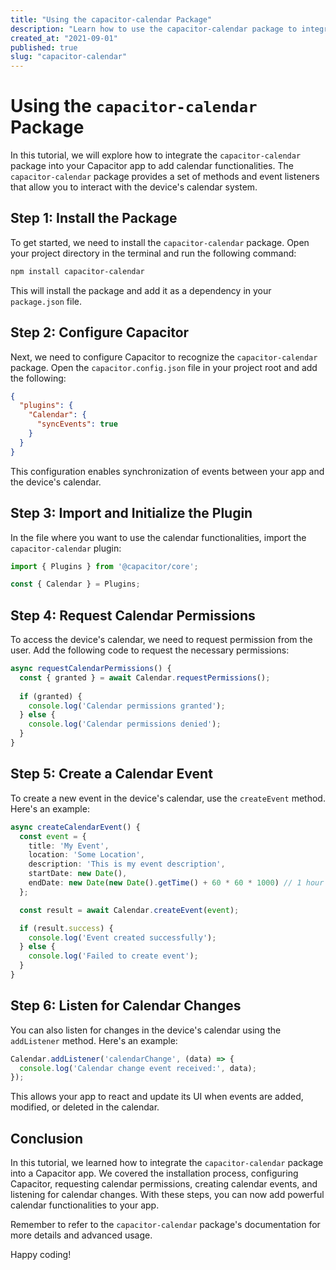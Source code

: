 ```yaml
---
title: "Using the capacitor-calendar Package"
description: "Learn how to use the capacitor-calendar package to integrate calendar functionalities into your app."
created_at: "2021-09-01"
published: true
slug: "capacitor-calendar"
---
```


# Using the `capacitor-calendar` Package

In this tutorial, we will explore how to integrate the `capacitor-calendar` package into your Capacitor app to add calendar functionalities. The `capacitor-calendar` package provides a set of methods and event listeners that allow you to interact with the device's calendar system.

## Step 1: Install the Package

To get started, we need to install the `capacitor-calendar` package. Open your project directory in the terminal and run the following command:

```bash
npm install capacitor-calendar
```

This will install the package and add it as a dependency in your `package.json` file.

## Step 2: Configure Capacitor

Next, we need to configure Capacitor to recognize the `capacitor-calendar` package. Open the `capacitor.config.json` file in your project root and add the following:

```json
{
  "plugins": {
    "Calendar": {
      "syncEvents": true
    }
  }
}
```

This configuration enables synchronization of events between your app and the device's calendar.

## Step 3: Import and Initialize the Plugin

In the file where you want to use the calendar functionalities, import the `capacitor-calendar` plugin:

```typescript
import { Plugins } from '@capacitor/core';

const { Calendar } = Plugins;
```

## Step 4: Request Calendar Permissions

To access the device's calendar, we need to request permission from the user. Add the following code to request the necessary permissions:

```typescript
async requestCalendarPermissions() {
  const { granted } = await Calendar.requestPermissions();
  
  if (granted) {
    console.log('Calendar permissions granted');
  } else {
    console.log('Calendar permissions denied');
  }
}
```

## Step 5: Create a Calendar Event

To create a new event in the device's calendar, use the `createEvent` method. Here's an example:

```typescript
async createCalendarEvent() {
  const event = {
    title: 'My Event',
    location: 'Some Location',
    description: 'This is my event description',
    startDate: new Date(),
    endDate: new Date(new Date().getTime() + 60 * 60 * 1000) // 1 hour from now
  };

  const result = await Calendar.createEvent(event);

  if (result.success) {
    console.log('Event created successfully');
  } else {
    console.log('Failed to create event');
  }
}
```

## Step 6: Listen for Calendar Changes

You can also listen for changes in the device's calendar using the `addListener` method. Here's an example:

```typescript
Calendar.addListener('calendarChange', (data) => {
  console.log('Calendar change event received:', data);
});
```

This allows your app to react and update its UI when events are added, modified, or deleted in the calendar.

## Conclusion

In this tutorial, we learned how to integrate the `capacitor-calendar` package into a Capacitor app. We covered the installation process, configuring Capacitor, requesting calendar permissions, creating calendar events, and listening for calendar changes. With these steps, you can now add powerful calendar functionalities to your app.

Remember to refer to the `capacitor-calendar` package's documentation for more details and advanced usage.

Happy coding!